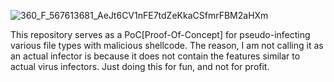 ![360_F_567613681_AeJt6CV1nFE7tdZeKkaCSfmrFBM2aHXm](https://github.com/xelemental/Pseudo-Infectors/assets/49472311/8045729e-e8b7-4bf1-b76c-4b51e7ac76d4)


This repository serves as a PoC[Proof-Of-Concept] for pseudo-infecting various file types with malicious shellcode. The reason, I am not calling it as an actual infector is because it does not contain the features similar to actual virus infectors. 
Just doing this for fun, and not for profit. 
